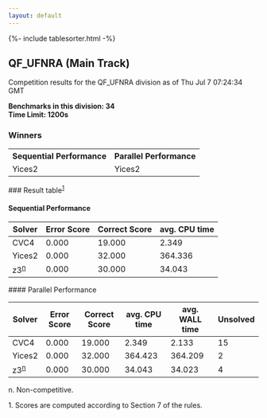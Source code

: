 ```yaml
---
layout: default
---
```

{%- include tablesorter.html -%}

##  QF_UFNRA (Main Track)

Competition results for the QF_UFNRA division as of Thu Jul 7 07:24:34 GMT

**Benchmarks in this division: 34**
<br/>
**Time Limit: 1200s**


### Winners
<table>
<tr>
<th class="center">Sequential Performance</th>
<th class="center">Parallel Performance</th>
</tr>
<tr class="center">
<td>Yices2</td>
<td>Yices2</td>
</tr>
</table>
### Result table<sup><a href="#fn1">1</a></sup>
 




#### Sequential Performance
<table id="sequential" class="result sorted">
<thead>
<tr>
<th class="center">Solver</th>
<th class="center">Error Score</th>
<th class="center">Correct Score</th>
<th class="center">avg. CPU time </th>
</tr>
</thead>
<tr>
<td>CVC4</td>
<td class="right">0.000</td>
<td class="right">19.000</td>
<td class="right">2.349</td>
</tr>
<tr>
<td>Yices2</td>
<td class="right">0.000</td>
<td class="right">32.000</td>
<td class="right">364.336</td>
</tr>
<tr>
<td>z3<SUP><a href="#fn">n</a></SUP>
</td>
<td class="right">0.000</td>
<td class="right">30.000</td>
<td class="right">34.043</td>
</tr>

</table>
#### Parallel Performance
<table id="parallel" class="result sorted">
<thead>
<tr>
<th class="center">Solver</th><th class="center">Error Score</th>
<th class="center">Correct Score</th>
<th class="center">avg. CPU time </th>
<th class="center">avg. WALL time </th>

<th class="center">Unsolved</th>
</tr>
</thead>
<tr>
<td>CVC4</td>
<td class="right">0.000</td>
<td class="right">19.000</td>
<td class="right">2.349</td>
<td class="right">2.133</td>
<td class="right">15</td>
</tr>
<tr>
<td>Yices2</td>
<td class="right">0.000</td>
<td class="right">32.000</td>
<td class="right">364.423</td>
<td class="right">364.209</td>
<td class="right">2</td>
</tr>
<tr>
<td>z3<SUP><a href="#fn">n</a></SUP>
</td>
<td class="right">0.000</td>
<td class="right">30.000</td>
<td class="right">34.043</td>
<td class="right">34.023</td>
<td class="right">4</td>
</tr>
</table>
<span id="fn"> n. Non-competitive.</span>

<span id="fn1"> 1. Scores are computed according to Section 7 of the rules.</span>


